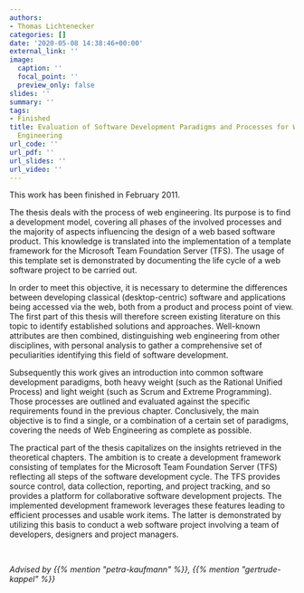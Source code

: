 ```yaml
---
authors:
- Thomas Lichtenecker
categories: []
date: '2020-05-08 14:38:46+00:00'
external_link: ''
image:
  caption: ''
  focal_point: ''
  preview_only: false
slides: ''
summary: ''
tags:
- Finished
title: Evaluation of Software Development Paradigms and Processes for Web Application
  Engineering
url_code: ''
url_pdf: ''
url_slides: ''
url_video: ''
---
```


This work has been finished in February 2011.

The thesis deals with the process of web engineering. Its purpose is to find a development model, covering all phases of the involved processes and the majority of aspects influencing the design of a web based software product. This knowledge is translated into the implementation of a template framework for the Microsoft Team Foundation Server (TFS). The usage of this template set is demonstrated by documenting the life cycle of a web software project to be carried out.

In order to meet this objective, it is necessary to determine the differences between developing classical (desktop-centric) software and applications being accessed via the web, both from a product and process point of view. The first part of this thesis will therefore screen existing literature on this topic to identify established solutions and approaches. Well-known attributes are then combined, distinguishing web engineering from other disciplines, with personal analysis to gather a comprehensive set of peculiarities identifying this field of software development.

Subsequently this work gives an introduction into common software development paradigms, both heavy weight (such as the Rational Unified Process) and light weight (such as Scrum and Extreme Programming). Those processes are outlined and evaluated against the specific requirements found in the previous chapter. Conclusively, the main objective is to find a single, or a combination of a certain set of paradigms, covering the needs of Web Engineering as complete as possible.

The practical part of the thesis capitalizes on the insights retrieved in the theoretical chapters. The ambition is to create a development framework consisting of templates for the Microsoft Team Foundation Server (TFS) reflecting all steps of the software development cycle. The TFS provides source control, data collection, reporting, and project tracking, and so provides a platform for collaborative software development projects. The implemented development framework leverages these features leading to efficient processes and usable work items. The latter is demonstrated by utilizing this basis to conduct a web software project involving a team of developers, designers and project managers.

&nbsp;

*Advised by {{% mention "petra-kaufmann" %}}, {{% mention "gertrude-kappel" %}}*